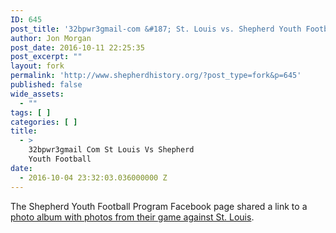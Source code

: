 ```yaml
---
ID: 645
post_title: '32bpwr3gmail-com &#187; St. Louis vs. Shepherd Youth Football'
author: Jon Morgan
post_date: 2016-10-11 22:25:35
post_excerpt: ""
layout: fork
permalink: 'http://www.shepherdhistory.org/?post_type=fork&p=645'
published: false
wide_assets:
  - ""
tags: [ ]
categories: [ ]
title:
  - >
    32bpwr3gmail Com St Louis Vs Shepherd
    Youth Football
date:
  - 2016-10-04 23:32:03.036000000 Z
---
```

The Shepherd Youth Football Program Facebook page shared a link to a <a href="http://trishahydeseniorsportsphotography.pixieset.com/stlouisvsshepherdyouthfootball/">photo album with photos from their game against St. Louis</a>.